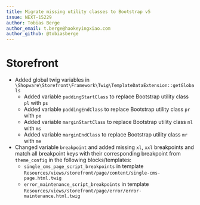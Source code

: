 ```yaml
---
title: Migrate missing utility classes to Bootstrap v5
issue: NEXT-15229
author: Tobias Berge
author_email: t.berge@haokeyingxiao.com
author_github: @tobiasberge
---
```

# Storefront
* Added global twig variables in `\Shopware\Storefront\Framework\Twig\TemplateDataExtension::getGlobals`
    * Added variable `paddingStartClass` to replace Bootstrap utility class `pl` with `ps`
    * Added variable `paddingEndClass` to replace Bootstrap utility class `pr` with `pe`
    * Added variable `marginStartClass` to replace Bootstrap utility class `ml` with `ms`
    * Added variable `marginEndClass` to replace Bootstrap utility class `mr` with `me`
* Changed variable `breakpoint` and added missing `xl`, `xxl` breakpoints and match all breakpoint keys with their corresponding breakpoint from `theme_config` in the following blocks/templates:
    * `single_cms_page_script_breakpoints` in template `Resources/views/storefront/page/content/single-cms-page.html.twig`
    * `error_maintenance_script_breakpoints` in template `Resources/views/storefront/page/error/error-maintenance.html.twig`
